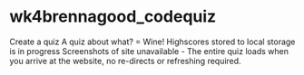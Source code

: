 # wk4brennagood_codequiz

Create a quiz
A quiz about what? = Wine! 
Highscores stored to local storage is in progress
Screenshots of site unavailable -
The entire quiz loads when you arrive at the website, no re-directs or refreshing required. 